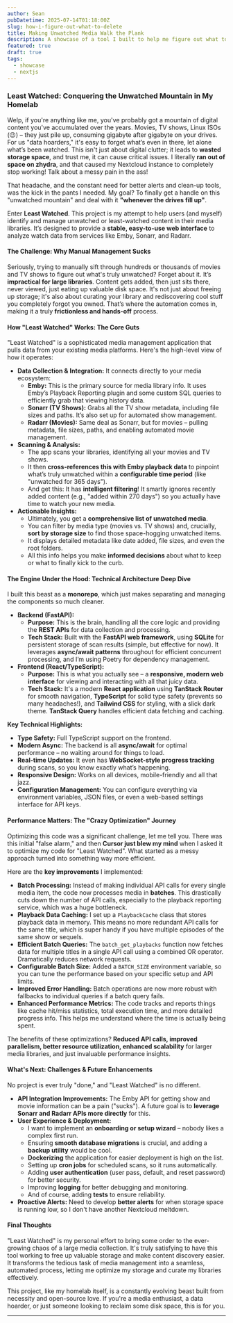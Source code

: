 ```yaml
---
author: Sean
pubDatetime: 2025-07-14T01:18:00Z
slug: how-i-figure-out-what-to-delete
title: Making Unwatched Media Walk the Plank
description: A showcase of a tool I built to help me figure out what to delete from my server when I need to clear up some space
featured: true
draft: true
tags:
  - showcase
  - nextjs
---
```

### Least Watched: Conquering the Unwatched Mountain in My Homelab

Welp, if you're anything like me, you've probably got a mountain of digital content you've accumulated over the years. Movies, TV shows, Linux ISOs (😉) – they just pile up, consuming gigabyte after gigabyte on your drives. For us "data hoarders," it's easy to forget what’s even in there, let alone what’s been watched. This isn't just about digital clutter; it leads to **wasted storage space**, and trust me, it can cause critical issues. I literally **ran out of space on zhydra**, and that caused my Nextcloud instance to completely stop working! Talk about a messy pain in the ass!

That headache, and the constant need for better alerts and clean-up tools, was the kick in the pants I needed. My goal? To finally get a handle on this "unwatched mountain" and deal with it **"whenever the drives fill up"**.

Enter **Least Watched**. This project is my attempt to help users (and myself) identify and manage unwatched or least-watched content in their media libraries. It’s designed to provide a **stable, easy-to-use web interface** to analyze watch data from services like Emby, Sonarr, and Radarr.

#### The Challenge: Why Manual Management Sucks

Seriously, trying to manually sift through hundreds or thousands of movies and TV shows to figure out what's truly unwatched? Forget about it. It’s **impractical for large libraries**. Content gets added, then just sits there, never viewed, just eating up valuable disk space. It's not just about freeing up storage; it's also about curating your library and rediscovering cool stuff you completely forgot you owned. That’s where the automation comes in, making it a truly **frictionless and hands-off** process.

#### How "Least Watched" Works: The Core Guts

"Least Watched" is a sophisticated media management application that pulls data from your existing media platforms. Here's the high-level view of how it operates:

- **Data Collection & Integration:** It connects directly to your media ecosystem:
    - **Emby:** This is the primary source for media library info. It uses Emby’s Playback Reporting plugin and some custom SQL queries to efficiently grab that viewing history data.
    - **Sonarr (TV Shows):** Grabs all the TV show metadata, including file sizes and paths. It’s also set up for automated show management.
    - **Radarr (Movies):** Same deal as Sonarr, but for movies – pulling metadata, file sizes, paths, and enabling automated movie management.
- **Scanning & Analysis:**
    - The app scans your libraries, identifying all your movies and TV shows.
    - It then **cross-references this with Emby playback data** to pinpoint what’s truly unwatched within a **configurable time period** (like "unwatched for 365 days").
    - And get this: It has **intelligent filtering**! It smartly ignores recently added content (e.g., "added within 270 days") so you actually have time to watch your new media.
- **Actionable Insights:**
    - Ultimately, you get a **comprehensive list of unwatched media**.
    - You can filter by media type (movies vs. TV shows) and, crucially, **sort by storage size** to find those space-hogging unwatched items.
    - It displays detailed metadata like date added, file sizes, and even the root folders.
    - All this info helps you make **informed decisions** about what to keep or what to finally kick to the curb.

#### The Engine Under the Hood: Technical Architecture Deep Dive

I built this beast as a **monorepo**, which just makes separating and managing the components so much cleaner.

- **Backend (FastAPI):**
    - **Purpose:** This is the brain, handling all the core logic and providing the **REST APIs** for data collection and processing.
    - **Tech Stack:** Built with the **FastAPI web framework**, using **SQLite** for persistent storage of scan results (simple, but effective for now). It leverages **async/await patterns** throughout for efficient concurrent processing, and I’m using Poetry for dependency management.
- **Frontend (React/TypeScript):**
    - **Purpose:** This is what you actually see – a **responsive, modern web interface** for viewing and interacting with all that juicy data.
    - **Tech Stack:** It's a modern **React application** using **TanStack Router** for smooth navigation, **TypeScript** for solid type safety (prevents so many headaches!), and **Tailwind CSS** for styling, with a slick dark theme. **TanStack Query** handles efficient data fetching and caching.

**Key Technical Highlights:**

- **Type Safety:** Full TypeScript support on the frontend.
- **Modern Async:** The backend is all **async/await** for optimal performance – no waiting around for things to load.
- **Real-time Updates:** It even has **WebSocket-style progress tracking** during scans, so you know exactly what’s happening.
- **Responsive Design:** Works on all devices, mobile-friendly and all that jazz.
- **Configuration Management:** You can configure everything via environment variables, JSON files, or even a web-based settings interface for API keys.

#### Performance Matters: The "Crazy Optimization" Journey

Optimizing this code was a significant challenge, let me tell you. There was this initial "false alarm," and then **Cursor just blew my mind** when I asked it to optimize my code for "Least Watched". What started as a messy approach turned into something way more efficient.

Here are the **key improvements** I implemented:

- **Batch Processing:** Instead of making individual API calls for every single media item, the code now processes media in **batches**. This drastically cuts down the number of API calls, especially to the playback reporting service, which was a huge bottleneck.
- **Playback Data Caching:** I set up a `PlaybackCache` class that stores playback data in memory. This means no more redundant API calls for the same title, which is super handy if you have multiple episodes of the same show or sequels.
- **Efficient Batch Queries:** The `batch_get_playbacks` function now fetches data for multiple titles in a single API call using a combined OR operator. Dramatically reduces network requests.
- **Configurable Batch Size:** Added a `BATCH_SIZE` environment variable, so you can tune the performance based on your specific setup and API limits.
- **Improved Error Handling:** Batch operations are now more robust with fallbacks to individual queries if a batch query fails.
- **Enhanced Performance Metrics:** The code tracks and reports things like cache hit/miss statistics, total execution time, and more detailed progress info. This helps me understand where the time is actually being spent.

The benefits of these optimizations? **Reduced API calls, improved parallelism, better resource utilization, enhanced scalability** for larger media libraries, and just invaluable performance insights.

#### What's Next: Challenges & Future Enhancements

No project is ever truly "done," and "Least Watched" is no different.

- **API Integration Improvements:** The Emby API for getting show and movie information can be a pain ("sucks"). A future goal is to **leverage Sonarr and Radarr APIs more directly** for this.
- **User Experience & Deployment:**
    - I want to implement an **onboarding or setup wizard** – nobody likes a complex first run.
    - Ensuring **smooth database migrations** is crucial, and adding a **backup utility** would be cool.
    - **Dockerizing** the application for easier deployment is high on the list.
    - Setting up **cron jobs** for scheduled scans, so it runs automatically.
    - Adding **user authentication** (user pass, default, and reset password) for better security.
    - Improving **logging** for better debugging and monitoring.
    - And of course, adding **tests** to ensure reliability.
- **Proactive Alerts:** Need to develop **better alerts** for when storage space is running low, so I don't have another Nextcloud meltdown.

#### Final Thoughts

"Least Watched" is my personal effort to bring some order to the ever-growing chaos of a large media collection. It's truly satisfying to have this tool working to free up valuable storage and make content discovery easier. It transforms the tedious task of media management into a seamless, automated process, letting me optimize my storage and curate my libraries effectively.

This project, like my homelab itself, is a constantly evolving beast built from necessity and open-source love. If you're a media enthusiast, a data hoarder, or just someone looking to reclaim some disk space, this is for you.

---